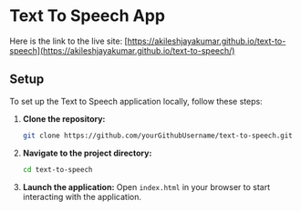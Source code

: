 # Text To Speech App

Here is the link to the live site: [https://akileshjayakumar.github.io/text-to-speech](https://akileshjayakumar.github.io/text-to-speech/)

## Setup

To set up the Text to Speech application locally, follow these steps:

1. **Clone the repository:**
   ```bash
   git clone https://github.com/yourGithubUsername/text-to-speech.git
   ```
2. **Navigate to the project directory:**
   ```bash
   cd text-to-speech
   ```
3. **Launch the application:**
   Open `index.html` in your browser to start interacting with the application.
